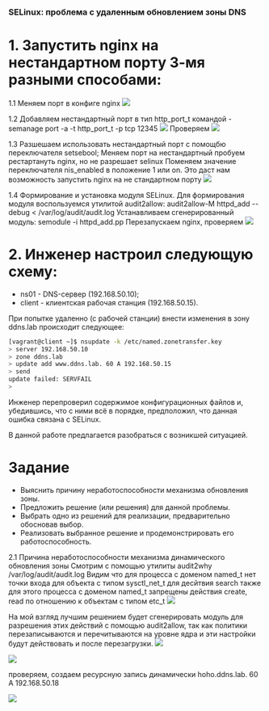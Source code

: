 ### SELinux: проблема с удаленным обновлением зоны DNS


# 1. Запустить nginx на нестандартном порту 3-мя разными способами:

1.1 Меняем порт в конфиге nginx
![](pics/0.png)

1.2 Добавляем нестандартный порт в тип http_port_t командой - semanage port -a -t http_port_t -p tcp 12345
![](pics/1.png)
Проверяем
![](pics/2.png)

1.3 Разшешаем использовать нестандартный порт с помощбю переключателя setsebool;
Меняем порт на нестандартный пробуем рестартануть nginx, но не разрешает selinux
Поменяем значение переключателя nis_enabled в положение 1 или on. Это даст нам возможность запустить nginx на не стандартном порту
![](pics/5.png)

1.4 Формирование и установка модуля SELinux.
Для формирования модуля воспользуемся утилитой audit2allow:
audit2allow-M httpd_add --debug < /var/log/audit/audit.log
Устанавливаем сгенерированный модуль: 
semodule -i httpd_add.pp
Перезапускаем nginx, проверяем
![](pics/4.png)
 



# 2. Инженер настроил следующую схему:

- ns01 - DNS-сервер (192.168.50.10);
- client - клиентская рабочая станция (192.168.50.15).

При попытке удаленно (с рабочей станции) внести изменения в зону ddns.lab происходит следующее:
```bash
[vagrant@client ~]$ nsupdate -k /etc/named.zonetransfer.key
> server 192.168.50.10
> zone ddns.lab
> update add www.ddns.lab. 60 A 192.168.50.15
> send
update failed: SERVFAIL
>
```
Инженер перепроверил содержимое конфигурационных файлов и, убедившись, что с ними всё в порядке, предположил, что данная ошибка связана с SELinux.

В данной работе предлагается разобраться с возникшей ситуацией.


# Задание

- Выяснить причину неработоспособности механизма обновления зоны.
- Предложить решение (или решения) для данной проблемы.
- Выбрать одно из решений для реализации, предварительно обосновав выбор.
- Реализовать выбранное решение и продемонстрировать его работоспособность.


2.1 Причина неработоспособности механизма динамического обновления зоны
Смотрим с помощью утилиты audit2why /var/log/audit/audit.log
Видим что для процесса с доменом named_t нет точки входа для объекта с типом sysctl_net_t для десйтвия search
также для этого процесса с доменом named_t запрещены действия create, read по отношению к объектам с типом etc_t
![](pics/6.png)

На мой взгляд лучшим решением будет сгенерировать модуль для разрешения этих действий с помощью audit2allow, так как политики перезаписываются и перечитываются на уровне ядра и эти настройки будут действовать и после перезагрузки.
![](pics/7.png)

![](pics/8.png)

проверяем, создаем ресурсную запись динамически hoho.ddns.lab. 60 A 192.168.50.18

![](pics/9.png)